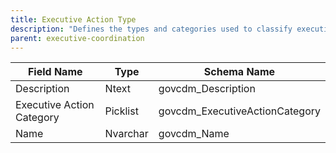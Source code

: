 ```yaml
---
title: Executive Action Type
description: "Defines the types and categories used to classify executive actions."
parent: executive-coordination
---
```


| Field Name                | Type     | Schema Name                 |
|---------------------------|----------|----------------------------|
| Description               | Ntext    | govcdm_Description         |
| Executive Action Category | Picklist | govcdm_ExecutiveActionCategory|
| Name                      | Nvarchar | govcdm_Name                |
